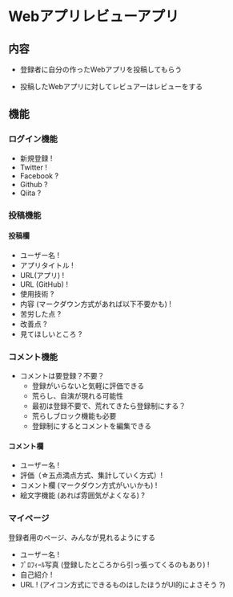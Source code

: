 # Webアプリレビューアプリ

## 内容
- 登録者に自分の作ったWebアプリを投稿してもらう

- 投稿したWebアプリに対してレビュアーはレビューをする

## 機能

### ログイン機能
- 新規登録 !
- Twitter !
- Facebook ?
- Github ?
- Qiita ?

### 投稿機能
#### 投稿欄

- ユーザー名 !
- アプリタイトル !
- URL(アプリ) !
- URL (GitHub) !
- 使用技術 ?
- 内容 (マークダウン方式があれば以下不要かも) !
- 苦労した点 ?
- 改善点 ?
- 見てほしいところ ?
  
### コメント機能

- コメントは要登録？不要？
  - 登録がいらないと気軽に評価できる
  - 荒らし、自演が現れる可能性
  - 最初は登録不要で、荒れてきたら登録制にする？
  - 荒らしブロック機能も必要
  - 登録制にするとコメントを編集できる

#### コメント欄

- ユーザー名 !
- 評価（☆五点満点方式、集計していく方式）!
- コメント欄 (マークダウン方式がいいかも) !
- 絵文字機能 (あれば雰囲気がよくなる) ?

### マイページ

登録者用のページ、みんなが見れるようにする

- ユーザー名 !
- ﾌﾟﾛﾌｨｰﾙ写真 (登録したところから引っ張ってくるのもあり) !
- 自己紹介 !
- URL ! (アイコン方式にできるものはしたほうがUI的によさそう ?)
